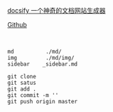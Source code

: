 <!-- 主页 -->
<br><br>

[docsify 一个神奇的文档网站生成器]()

[Github](https://github.com/liqycs/liqycs)

<br>

```
md          ./md/
img         ./md/img/
sidebar    _sidebar.md
```
```
git clone
git satus
git add .
git commit -m ''
git push origin master
```